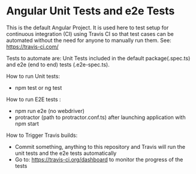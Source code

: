 # Angular Unit Tests and e2e Tests

This is the default Angular Project. It is used here to test setup for continuous integration (CI) using Travis CI so that test cases can be automated without the need for anyone to manually run them. See: https://travis-ci.com/
  
Tests to automate are: Unit Tests included in the default package(.spec.ts) and e2e (end to end) tests (.e2e-spec.ts). 

How to run Unit tests:

- npm test or ng test

How to run E2E tests :

- npm run e2e (no webdriver)
- protractor (path to protractor.conf.ts) after launching application with npm start 

How to Trigger Travis builds:

- Commit something, anything to this repository and Travis will run the unit tests and the e2e tests automatically
- Go to: https://travis-ci.org/dashboard to monitor the progress of the tests 


